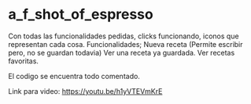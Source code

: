 # a_f_shot_of_espresso

Con todas las funcionalidades pedidas, clicks funcionando, iconos que representan cada cosa.
Funcionalidades; Nueva receta (Permite escribir pero, no se guardan todavia)
Ver una receta ya guardada.
Ver recetas favoritas.

El codigo se encuentra todo comentado. 

Link para video: https://youtu.be/h1yVTEVmKrE
